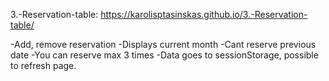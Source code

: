 3.-Reservation-table: https://karolisptasinskas.github.io/3.-Reservation-table/

-Add, remove reservation
-Displays current month
-Cant reserve previous date
-You can reserve max 3 times
-Data goes to sessionStorage, possible to refresh page.
